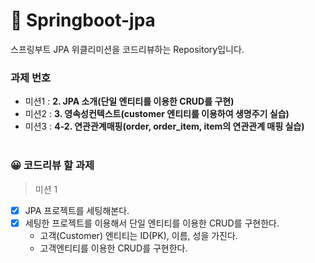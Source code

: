 # 🧐 Springboot-jpa

스프링부트 JPA 위클리미션을 코드리뷰하는 Repository입니다.

### 과제 번호

- 미션1 : **2. JPA 소개(단일 엔티티를 이용한 CRUD를 구현)**
- 미션2 : **3. 영속성컨텍스트(customer 엔티티를 이용하여 생명주기 실습)**
- 미션3 : **4-2. 연관관계매핑(order, order_item, item의 연관관계 매핑 실습)**    
  <br/>

### 😀 코드리뷰 할 과제 

> 미션 1
- [x]  JPA 프로젝트를 세팅해본다.
- [x]  세팅한 프로젝트를 이용해서 단일 엔티티를 이용한 CRUD를 구현한다.
    - 고객(Customer) 엔티티는 ID(PK), 이름, 성을 가진다.
    - 고객엔티티를 이용한 CRUD를 구현한다.



